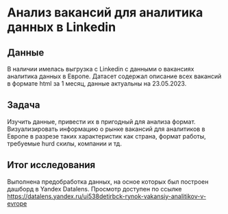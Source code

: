 # Анализ вакансий для аналитика данных в Linkedin

## Данные
В наличии имелась выгрузка с Linkedin с данными о вакансиях аналитика данных в Европе.
Датасет содержал описание всех вакансий в формате html за 1 месяц, данные актуальны на 23.05.2023.

## Задача
Изучить данные, привести их в пригодный для анализа формат. Визуализировать информацию о рынке вакансий для аналитиков в Европе в разрезе таких характеристик как страна, формат работы, требуемые hurd скилы, компании и тд.

## Итог исследования
Выполнена предобработка данных, на осное которых был построен дашборд в Yandex Datalens. 
Просмотр доступен по ссылке https://datalens.yandex.ru/ui538detirbck-rynok-vakansiy-analitikov-v-evrope 
